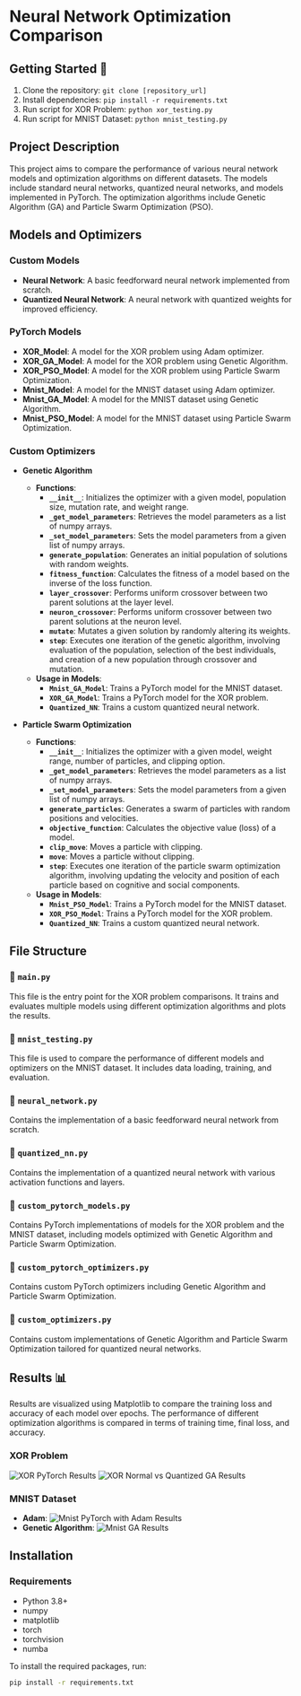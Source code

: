 # Neural Network Optimization Comparison

## Getting Started 🚀

1. Clone the repository: `git clone [repository_url]`
2. Install dependencies: `pip install -r requirements.txt`
3. Run script for XOR Problem: `python xor_testing.py`
4. Run script for MNIST Dataset: `python mnist_testing.py`

## Project Description

This project aims to compare the performance of various neural network models and optimization algorithms on different datasets. The models include standard neural networks, quantized neural networks, and models implemented in PyTorch. The optimization algorithms include Genetic Algorithm (GA) and Particle Swarm Optimization (PSO).

## Models and Optimizers

### Custom Models
- **Neural Network**: A basic feedforward neural network implemented from scratch.
- **Quantized Neural Network**: A neural network with quantized weights for improved efficiency.

### PyTorch Models
- **XOR_Model**: A model for the XOR problem using Adam optimizer.
- **XOR_GA_Model**: A model for the XOR problem using Genetic Algorithm.
- **XOR_PSO_Model**: A model for the XOR problem using Particle Swarm Optimization.
- **Mnist_Model**: A model for the MNIST dataset using Adam optimizer.
- **Mnist_GA_Model**: A model for the MNIST dataset using Genetic Algorithm.
- **Mnist_PSO_Model**: A model for the MNIST dataset using Particle Swarm Optimization.

### Custom Optimizers
- **Genetic Algorithm**
  - **Functions**:
    - **`__init__`**: Initializes the optimizer with a given model, population size, mutation rate, and weight range.
    - **`_get_model_parameters`**: Retrieves the model parameters as a list of numpy arrays.
    - **`_set_model_parameters`**: Sets the model parameters from a given list of numpy arrays.
    - **`generate_population`**: Generates an initial population of solutions with random weights.
    - **`fitness_function`**: Calculates the fitness of a model based on the inverse of the loss function.
    - **`layer_crossover`**: Performs uniform crossover between two parent solutions at the layer level.
    - **`neuron_crossover`**: Performs uniform crossover between two parent solutions at the neuron level.
    - **`mutate`**: Mutates a given solution by randomly altering its weights.
    - **`step`**: Executes one iteration of the genetic algorithm, involving evaluation of the population, selection of the best individuals, and creation of a new population through crossover and mutation.
  - **Usage in Models**:
    - **`Mnist_GA_Model`**: Trains a PyTorch model for the MNIST dataset.
    - **`XOR_GA_Model`**: Trains a PyTorch model for the XOR problem.
    - **`Quantized_NN`**: Trains a custom quantized neural network.

- **Particle Swarm Optimization**
  - **Functions**:
    - **`__init__`**: Initializes the optimizer with a given model, weight range, number of particles, and clipping option.
    - **`_get_model_parameters`**: Retrieves the model parameters as a list of numpy arrays.
    - **`_set_model_parameters`**: Sets the model parameters from a given list of numpy arrays.
    - **`generate_particles`**: Generates a swarm of particles with random positions and velocities.
    - **`objective_function`**: Calculates the objective value (loss) of a model.
    - **`clip_move`**: Moves a particle with clipping.
    - **`move`**: Moves a particle without clipping.
    - **`step`**: Executes one iteration of the particle swarm optimization algorithm, involving updating the velocity and position of each particle based on cognitive and social components.
  - **Usage in Models**:
    - **`Mnist_PSO_Model`**: Trains a PyTorch model for the MNIST dataset.
    - **`XOR_PSO_Model`**: Trains a PyTorch model for the XOR problem.
    - **`Quantized_NN`**: Trains a custom quantized neural network.

## File Structure

### 📄 `main.py`
This file is the entry point for the XOR problem comparisons. It trains and evaluates multiple models using different optimization algorithms and plots the results.

### 📄 `mnist_testing.py`
This file is used to compare the performance of different models and optimizers on the MNIST dataset. It includes data loading, training, and evaluation.

### 📄 `neural_network.py`
Contains the implementation of a basic feedforward neural network from scratch.

### 📄 `quantized_nn.py`
Contains the implementation of a quantized neural network with various activation functions and layers.

### 📄 `custom_pytorch_models.py`
Contains PyTorch implementations of models for the XOR problem and the MNIST dataset, including models optimized with Genetic Algorithm and Particle Swarm Optimization.

### 📄 `custom_pytorch_optimizers.py`
Contains custom PyTorch optimizers including Genetic Algorithm and Particle Swarm Optimization.

### 📄 `custom_optimizers.py`
Contains custom implementations of Genetic Algorithm and Particle Swarm Optimization tailored for quantized neural networks.

## Results 📊

Results are visualized using Matplotlib to compare the training loss and accuracy of each model over epochs. The performance of different optimization algorithms is compared in terms of training time, final loss, and accuracy.
### XOR Problem
![XOR PyTorch Results](XOR_Models.png)
![XOR Normal vs Quantized GA Results](XORNormalvsQuantGA.png)
### MNIST Dataset
- **Adam**:
  ![Mnist PyTorch with Adam Results](mnist_pytorch_adam.png)
- **Genetic Algorithm**:
  ![Mnist GA Results](mnist_pytorch_ga.png)

## Installation

### Requirements

- Python 3.8+
- numpy
- matplotlib
- torch
- torchvision
- numba

To install the required packages, run:

```sh
pip install -r requirements.txt
